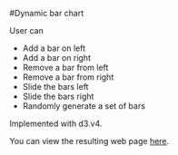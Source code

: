 #Dynamic bar chart

User can
* Add a bar on left
* Add a bar on right
* Remove a bar from left
* Remove a bar from right
* Slide the bars left
* Slide the bars right
* Randomly generate a set of bars

Implemented with d3.v4.

You can view the resulting web page [here](https://quantbo.github.io/).
